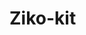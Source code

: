 # Ziko-kit

<!--
rendering :
   - CSR ✅
   - SSG ☑
   - SSR ❌
   - ISR ❌
routing : file-based 
build : vite 
cli : ziko start ... 

partial hydration  

inquirer + picocolors 
-->
